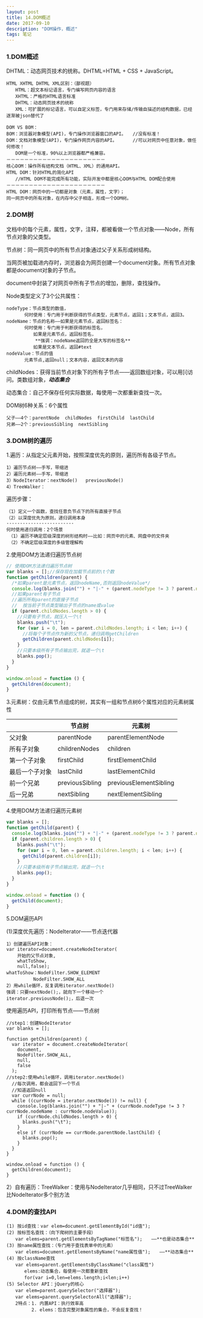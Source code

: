 ```yaml
---
layout: post
title: 14.DOM概述
date: 2017-09-10
description: "DOM操作，概述"
tags: 笔记   
---
```


### 1.DOM概述
DHTML：动态网页技术的统称。DHTML=HTML + CSS + JavaScript。

```
HTML XHTML DHTML XML区别：（鄙视题）
　　HTML：超文本标记语言，专门编写网页内容的语言
　　XHTML：严格的HTML语言标准
　　DHTML：动态网页技术的统称
　　XML：可扩展的标记语言，可以自定义标签，专门用来存储/传输自描述的结构数据，已经逐渐被json替代了
```
```
DOM VS BOM：
BOM：浏览器对象模型(API)，专门操作浏览器窗口的API。　　//没有标准！
DOM：文档对象模型(API)，专门操作网页内容的API。　　　　//可以对网页中任意对象，做任何修改！
　　DOM是一个标准，90%以上浏览器都严格兼容。
－－－－－－－－－－－－－－－－－－－－－－
核心DOM：操作所有结构文档（HTML、XML）的通用API。
HTML DOM：针对HTML的简化API
　　//HTML DOM不能完成所有功能，实际开发中都是核心DOM与HTML DOM配合使用
－－－－－－－－－－－－－－－－－－－－－－
HTML DOM：网页中的一切都是对象（元素，属性，文字）；
同一网页中的所有对象，在内存中父子相连，形成一个DOM树。

```

### 2.DOM树

文档中的每个元素，属性，文字，注释，都被看做一个节点对象——Node，所有节点对象的父类型。

节点树：同一网页中的所有节点对象通过父子关系形成树结构。

当网页被加载进内存时，浏览器会为网页创建一个document对象。所有节点对象都是document对象的子节点。

document中封装了对网页中所有子节点的增加，删除，查找操作。

Node类型定义了3个公共属性：
```
nodeType：节点类型的数值，
　　　　何时使用：专门用于判断获得的节点类型，元素节点，返回1；文本节点，返回3。
nodeName：节点的名称——如果是元素节点，返回标签名：
　　　　何时使用：专门用于判断获得的标签名，
　　　　　　如果是元素节点，返回标签名，
	　　　　**强调：nodeName返回的全是大写的标签名**
　　　　　　如果是文本节点，返回#text
nodeValue：节点的值
　　　　元素节点,返回null；文本内容，返回文本的内容
```

childNodes：获得当前节点对象下的所有子节点——返回数组对象，可以用[i]访问。类数组对象，***动态集合***

动态集合：自己不保存任何实际数据，每使用一次都重新查找一次。

DOM树6种关系：6个属性
```
父子——4个：parentNode  childNodes  firstChild  lastChild
兄弟——2个：previousSibling  nextSibling
```

### 3.DOM树的遍历

1.遍历：从指定父元素开始，按照深度优先的原则，遍历所有各级子节点。
```
1）遍历节点树——手写，带缩进
2）遍历元素树——手写，带缩进
3）NodeIterator：nextNode()	previousNode()
4）TreeWalker：
```

遍历步骤：
```
（1）定义一个函数，查找任意负节点下的所有直接子节点
（2）以深度优先为原则，递归调用本身
-------------------------
何时使用递归调用：2个场景
　（1）遍历不确定层级深度的树形结构时——比如：网页中的元素、网盘中的文件夹
　（2）不确定层级深度的多级管理解构
```

2.使用DOM方法递归遍历节点树
```javascript
// 使用DOM方法递归遍历节点树
var blanks = [];//保存现在加载节点前的\t个数
function getChildren(parent) {
  /*如果parent是元素节点，返回nodeName,否则返回nodeValue*/
  console.log(blanks.join("") + "|-" + (parent.nodeType != 3 ? parent.nodeName : parent.nodeValue));
  //如果parent有子节点
  //遍历所有parent的直接子节点
  //  按当前子节点类型输出子节点的name或value
  if (parent.childNodes.length > 0) {
    //只要有子节点，就压入一个\t
    blanks.push("\t");
    for (var i = 0, len = parent.childNodes.length; i < len; i++) {
      //将每个子节点作为新的父节点，递归调用getChildren
      getChildren(parent.childNodes[i]);
    }
    //只要本级所有子节点输出完，就退一个\t
    blanks.pop();
  }
}

window.onload = function () {
  getChildren(document);
}
```
3.元素树：仅由元素节点组成的树，其实有一组和节点树6个属性对应的元素树属性

||节点树|元素树
-|-|-
父对象|parentNode|parentElementNode
所有子对象|childrenNodes|children
第一个子对象|firstChild	|firstElementChild
最后一个子对象|lastChild|lastElementChild
前一个兄弟|previousSibling|previousElementSibling
后一兄弟|nextSibling	|nextElementSibling

4.使用DOM方法递归遍历元素树
```javascript
var blanks = [];
function getChild(parent) {
  console.log(blanks.join("") + "|-" + (parent.nodeType != 3 ? parent.nodeName : parent.nodeValue));
  if (parent.children.length > 0) {
    blanks.push("\t");
    for (var i = 0, len = parent.children.length; i < len; i++) {
      getChild(parent.children[i]);
    }
    //只要本级所有子节点输出完，就退一个\t
    blanks.pop();
  }
}

window.onload = function () {
  getChild(document);
}
```
5.DOM遍历API

(1)深度优先遍历：NodeIterator——节点迭代器
```
1）创建遍历API对象：
var iterator=document.createNodeIterator(
    开始的父节点对象,
    whatToShow,
    null,false);
whatToShow：NodeFilter.SHOW_ELEMENT
　　　　　　NodeFilter.SHOW_ALL
2）用while循环，反复调用iterator.nextNode()
强调：只要nextNode();，就向下一个移动一个
iterator.previousNode();，后退一次
```
使用遍历API，打印所有节点——节点树
```
//step1：创建NodeIterator
var blanks = [];

function getChildren(parent) {
  var iterator = document.createNodeIterator(
    document,
    NodeFilter.SHOW_ALL,
    null,
    false
  );
//step2:使用while循环，调用iterator.nextNode()
  //每次调用，都会返回下一个节点
  //知道返回null
  var currNode = null;
  while ((currNode = iterator.nextNode()) != null) {
    console.log(blanks.join("") + "|-" + (currNode.nodeType != 3 ? currNode.nodeName : currNode.nodeValue));
    if (currNode.childNodes.length > 0) {
      blanks.push("\t");
    }
    else if (currNode == currNode.parentNode.lastChild) {
      blanks.pop();
    }
  }
}

window.onload = function () {
  getChildren(document);
}
```
2）自有遍历：TreeWalker：使用与NodeIterator几乎相同，只不过TreeWalker比NodeIterator多个别方法


### 4.DOM的查找API
```
(1) 按id查找：var elem=document.getElementById("id值");
(2) 按标签名查找：（向下爬树的主要手段）
　　var elems=parent.getElementsByTagName("标签名");　　——**也是动态集合**
(3) 按name属性查找：（专门用于查找表单中的元素）
　　var elems=document.getElementsByName("name属性值");　　——**动态集合**
(4) 按className查找
　　var elems=parent.getElementsByClassName("class属性")
　　　　elems:动态集合，每使用一次都重新查找
　　　　for(var i=0,len=elems.length;i<len;i++)
(5) Selector API：jQuery的核心
　　var elem=parent.querySelector("选择器");
　　var elems=parent.querySelectorAll("选择器");
　　2特点：1. 内置API：执行效率高
　　　　　 2. elems：包含完整对象属性的集合，不会反复查找！
```